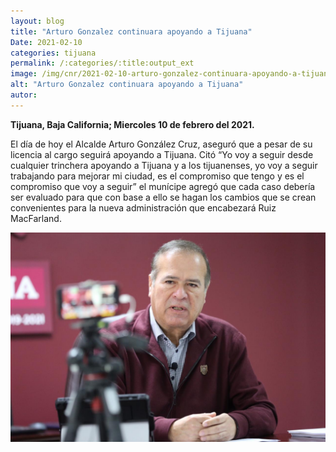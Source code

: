 ```yaml
---
layout: blog
title: "Arturo Gonzalez continuara apoyando a Tijuana"
Date: 2021-02-10
categories: tijuana
permalink: /:categories/:title:output_ext
image: /img/cnr/2021-02-10-arturo-gonzalez-continuara-apoyando-a-tijuana.jpg
alt: "Arturo Gonzalez continuara apoyando a Tijuana"
autor:
---
```


**Tijuana, Baja California; Miercoles 10 de febrero del 2021.** 

El día de hoy el Alcalde Arturo González Cruz, aseguró que a pesar de su licencia al cargo seguirá apoyando a Tijuana.
Citó “Yo voy a seguir desde cualquier trinchera apoyando a Tijuana y a los tijuanenses, yo voy a seguir trabajando para mejorar mi ciudad, es el compromiso que tengo y es el compromiso que voy a seguir” el munícipe agregó que cada caso debería ser evaluado para que con base a ello se hagan los cambios que se crean convenientes para la nueva administración que encabezará Ruiz MacFarland.

<div id="carouselExampleSlidesOnly" class="carousel slide" data-ride="carousel">
  <div class="carousel-inner">
    <div class="carousel-item active">
       <img class="d-block w-100" src="/img/cnr/2021-02-10-arturo-gonzalez-continuara-apoyando-a-tijuana.jpg" loading="lazy"  alt="Arturo Gonzalez continuara apoyando a Tijuana">
    </div>
  </div>
</div>